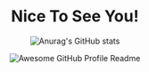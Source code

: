 
<div align="center">
  <h1>Nice To See You!</h1>

![Anurag's GitHub stats](https://github-readme-stats.vercel.app/api?username=dylonluo&show_icons=true&theme=cobalt)
  
<img alt="Awesome GitHub Profile Readme" src="assets/agpr.gif"> </img>
</div>


